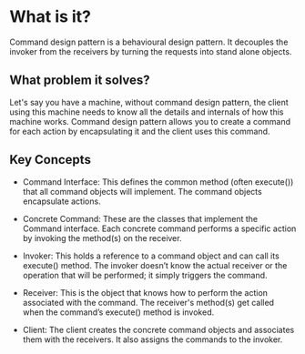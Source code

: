 # What is it?
Command design pattern is a behavioural design pattern. It decouples the invoker from the receivers by turning the requests into stand alone objects.

## What problem it solves?
Let's say you have a machine, without command design pattern, the client using this machine needs to know all the details and internals of how this machine works.
Command design pattern allows you to create a command for each action by encapsulating it and the client uses this command. 

## Key Concepts 
- Command Interface: This defines the common method (often execute()) that all command objects will implement. The command objects encapsulate actions.

- Concrete Command: These are the classes that implement the Command interface. Each concrete command performs a specific action by invoking the method(s) on the receiver.

- Invoker: This holds a reference to a command object and can call its execute() method. The invoker doesn’t know the actual receiver or the operation that will be performed; it simply triggers the command.

- Receiver: This is the object that knows how to perform the action associated with the command. The receiver's method(s) get called when the command’s execute() method is invoked.

- Client: The client creates the concrete command objects and associates them with the receivers. It also assigns the commands to the invoker.